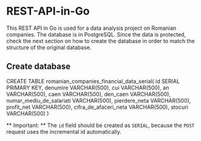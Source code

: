 # REST-API-in-Go

This REST API in Go is used for a data analysis project on Romanian companies. The database is in PostgreSQL. Since the data is protected, check the next section on how to create the database in order to match the structure of the original database.

## Create database

CREATE TABLE romanian_companies_financial_data_serial(
	id SERIAL PRIMARY KEY,
	denumire VARCHAR(500),
	cui VARCHAR(500),
	an VARCHAR(500),
	caen VARCHAR(500),
	den_caen VARCHAR(500),
	numar_mediu_de_salariati VARCHAR(500),
	pierdere_neta VARCHAR(500),
	profit_net VARCHAR(500),
	cifra_de_afaceri_neta VARCHAR(500),
	stocuri VARCHAR(500)
)

** Important: ** The `id` field should be created as `SERIAL`, because the `POST` request uses the incremental id automatically.
